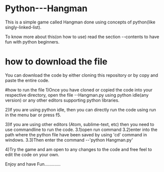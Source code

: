 # Python---Hangman
This is a simple game called Hangman done using concepts of python(like singly-linked-list).

To know more about this(on how to use) read the section --contents to have fun with python beginners.

# how to download the file
You can download the code by either cloning this repository or by copy and paste the entire code.

#how to run the file
1)Once you have cloned or copied the code into your respective directory, open the file --Hangman.py using python idle(any version)
or any other editors supporting python libraries.

2)If you are using python idle, then you can directly run the code using run in the menu bar or press f5.

3)If you are using other editors (Atom, sublime-text, etc) then you need to use commandline to run the code.
    3.1)open run command 
    3.2)enter into the path where the python file have been saved by using 'cd' command in windows.
    3.3)Then enter the command --'python Hangman.py'

4)Try the game and am open to any changes to the code and free feel to edit the code on your own.

Enjoy and have Fun.............
